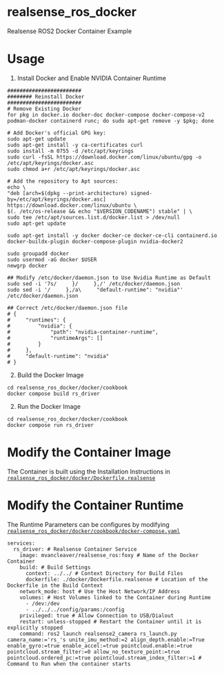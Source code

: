 # realsense_ros_docker
Realsense ROS2 Docker Container Example 

# Usage

1) Install Docker and Enable NVIDIA Container Runtime 

```
########################
######## Reinstall Docker
########################
# Remove Existing Docker
for pkg in docker.io docker-doc docker-compose docker-compose-v2 podman-docker containerd runc; do sudo apt-get remove -y $pkg; done

# Add Docker's official GPG key:
sudo apt-get update
sudo apt-get install -y ca-certificates curl
sudo install -m 0755 -d /etc/apt/keyrings
sudo curl -fsSL https://download.docker.com/linux/ubuntu/gpg -o /etc/apt/keyrings/docker.asc
sudo chmod a+r /etc/apt/keyrings/docker.asc

# Add the repository to Apt sources:
echo \
"deb [arch=$(dpkg --print-architecture) signed-by=/etc/apt/keyrings/docker.asc] https://download.docker.com/linux/ubuntu \
$(. /etc/os-release && echo "$VERSION_CODENAME") stable" | \
sudo tee /etc/apt/sources.list.d/docker.list > /dev/null
sudo apt-get update

sudo apt-get install -y docker docker-ce docker-ce-cli containerd.io docker-buildx-plugin docker-compose-plugin nvidia-docker2

sudo groupadd docker
sudo usermod -aG docker $USER
newgrp docker

## Modify /etc/docker/daemon.json to Use Nvidia Runtime as Default 
sudo sed -i '7s/     }/     },/' /etc/docker/daemon.json
sudo sed -i '/     },/a\     "default-runtime": "nvidia"' /etc/docker/daemon.json

## Correct /etc/docker/daemon.json file 
# {
#     "runtimes": {
#         "nvidia": {
#             "path": "nvidia-container-runtime",
#             "runtimeArgs": []
#         }
#     },
#     "default-runtime": "nvidia"
# }
```

2) Build the Docker Image 

```
cd realsense_ros_docker/docker/cookbook
docker compose build rs_driver
```

2) Run the Docker Image 

```
cd realsense_ros_docker/docker/cookbook
docker compose run rs_driver
```

# Modify the Container Image 

The Container is built using the Installation Instructions in [`realsense_ros_docker/docker/Dockerfile.realsense`](https://github.com/mvancleaver/realsense_ros_docker/blob/main/docker/Dockerfile.realsense)

# Modify the Container Runtime 

The Runtime Parameters can be configures by modifying [`realsense_ros_docker/docker/cookbook/docker-compose.yaml`](https://github.com/mvancleaver/realsense_ros_docker/blob/main/docker/cookbook/docker-compose.yaml)

```
services:
  rs_driver: # Realsense Container Service
    image: mvancleaver/realsense_ros:foxy # Name of the Docker Container 
    build: # Build Settings 
      context: ../../ # Context Directory for Build Files 
      dockerfile: ./docker/Dockerfile.realsense # Location of the Dockerfile in the Build Context 
    network_mode: host # Use the Host Network/IP Address 
    volumes: # Host Volumes linked to the Container during Runtime 
      - /dev:/dev
      - ../../../config/params:/config
    privileged: true # Allow Connection to USB/Dialout 
    restart: unless-stopped # Restart the Container until it is explicitly stopped  
    command: ros2 launch realsense2_camera rs_launch.py camera_name:='rs_'s unite_imu_method:=2 align_depth.enable:=True enable_gyro:=true enable_accel:=true pointcloud.enable:=true pointcloud.stream_filter:=0 allow_no_texture_point:=true pointcloud.ordered_pc:=true pointcloud.stream_index_filter:=1 # Command to Run when the container starts 
```
